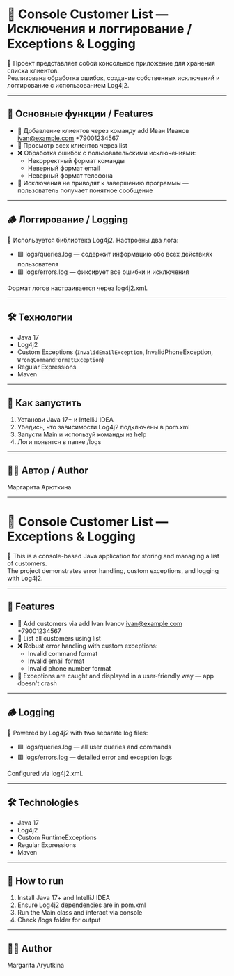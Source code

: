 # 🧾 Console Customer List — Исключения и логгирование / Exceptions & Logging

📘 Проект представляет собой консольное приложение для хранения списка клиентов.  
Реализована обработка ошибок, создание собственных исключений и логгирование с использованием Log4j2.

---

## 🧩 Основные функции / Features

- 🧑 Добавление клиентов через команду add Иван Иванов ivan@example.com +79001234567
- 📃 Просмотр всех клиентов через list
- ❌ Обработка ошибок с пользовательскими исключениями:
    - Некорректный формат команды
    - Неверный формат email
    - Неверный формат телефона
- 🛑 Исключения не приводят к завершению программы — пользователь получает понятное сообщение

---

## 🪵 Логгирование / Logging

🔧 Используется библиотека Log4j2. Настроены два лога:

- 🟩 logs/queries.log — содержит информацию обо всех действиях пользователя
- 🟥 logs/errors.log — фиксирует все ошибки и исключения

Формат логов настраивается через log4j2.xml.

---

## 🛠️ Технологии

- Java 17
- Log4j2
- Custom Exceptions (`InvalidEmailException`, InvalidPhoneException, `WrongCommandFormatException`)
- Regular Expressions
- Maven

---

## 🚀 Как запустить

1. Установи Java 17+ и IntelliJ IDEA
2. Убедись, что зависимости Log4j2 подключены в pom.xml
3. Запусти Main и используй команды из help
4. Логи появятся в папке /logs

---

## 👩‍💻 Автор / Author

Маргарита Арюткина

---

# 🧾 Console Customer List — Exceptions & Logging

📘 This is a console-based Java application for storing and managing a list of customers.  
The project demonstrates error handling, custom exceptions, and logging with Log4j2.

---

## 🧩 Features

- 🧑 Add customers via add Ivan Ivanov ivan@example.com +79001234567
- 📃 List all customers using list
- ❌ Robust error handling with custom exceptions:
    - Invalid command format
    - Invalid email format
    - Invalid phone number format
- 🛑 Exceptions are caught and displayed in a user-friendly way — app doesn't crash

---

## 🪵 Logging

🔧 Powered by Log4j2 with two separate log files:

- 🟩 logs/queries.log — all user queries and commands
- 🟥 logs/errors.log — detailed error and exception logs

Configured via log4j2.xml.

---

## 🛠️ Technologies

- Java 17
- Log4j2
- Custom RuntimeExceptions
- Regular Expressions
- Maven

---

## 🚀 How to run

1. Install Java 17+ and IntelliJ IDEA
2. Ensure Log4j2 dependencies are in pom.xml
3. Run the Main class and interact via console
4. Check /logs folder for output

---

## 👩‍💻 Author

Margarita Aryutkina  
